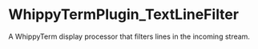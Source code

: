 # WhippyTermPlugin_TextLineFilter
A WhippyTerm display processor that filters lines in the incoming stream.
